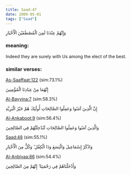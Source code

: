 ```yaml
---
title: Saad:47
date: 2009-05-01
tags: ["Saad"]
---
```

وَإِنَّهُمْ عِنْدَنَا لَمِنَ الْمُصْطَفَيْنَ الْأَخْيَارِ
### meaning: 
Indeed they are surely with Us among the elect of the best.
### similar verses: 

[As-Saaffaat:122](/37/122) (sim:73.1%)

إِنَّهُمَا مِنْ عِبَادِنَا الْمُؤْمِنِينَ

[Al-Bayyina:7](/98/7) (sim:58.3%)

إِنَّ الَّذِينَ آمَنُوا وَعَمِلُوا الصَّالِحَاتِ أُولَٰئِكَ هُمْ خَيْرُ الْبَرِيَّةِ

[Al-Ankaboot:9](/29/9) (sim:56.4%)

وَالَّذِينَ آمَنُوا وَعَمِلُوا الصَّالِحَاتِ لَنُدْخِلَنَّهُمْ فِي الصَّالِحِينَ

[Saad:48](/38/48) (sim:55.1%)

وَاذْكُرْ إِسْمَاعِيلَ وَالْيَسَعَ وَذَا الْكِفْلِ ۖ وَكُلٌّ مِنَ الْأَخْيَارِ

[Al-Anbiyaa:86](/21/86) (sim:54.4%)

وَأَدْخَلْنَاهُمْ فِي رَحْمَتِنَا ۖ إِنَّهُمْ مِنَ الصَّالِحِينَ
